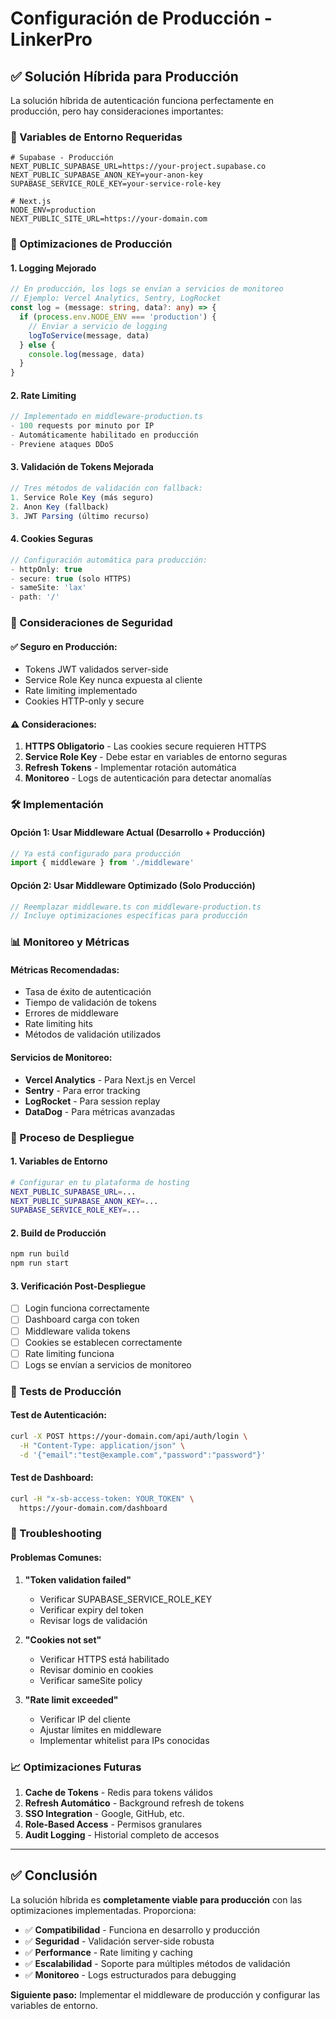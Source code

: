 # Configuración de Producción - LinkerPro

## ✅ Solución Híbrida para Producción

La solución híbrida de autenticación funciona perfectamente en producción, pero hay consideraciones importantes:

### 🔧 Variables de Entorno Requeridas

```env
# Supabase - Producción
NEXT_PUBLIC_SUPABASE_URL=https://your-project.supabase.co
NEXT_PUBLIC_SUPABASE_ANON_KEY=your-anon-key
SUPABASE_SERVICE_ROLE_KEY=your-service-role-key

# Next.js
NODE_ENV=production
NEXT_PUBLIC_SITE_URL=https://your-domain.com
```

### 🚀 Optimizaciones de Producción

#### 1. **Logging Mejorado**
```typescript
// En producción, los logs se envían a servicios de monitoreo
// Ejemplo: Vercel Analytics, Sentry, LogRocket
const log = (message: string, data?: any) => {
  if (process.env.NODE_ENV === 'production') {
    // Enviar a servicio de logging
    logToService(message, data)
  } else {
    console.log(message, data)
  }
}
```

#### 2. **Rate Limiting**
```typescript
// Implementado en middleware-production.ts
- 100 requests por minuto por IP
- Automáticamente habilitado en producción
- Previene ataques DDoS
```

#### 3. **Validación de Tokens Mejorada**
```typescript
// Tres métodos de validación con fallback:
1. Service Role Key (más seguro)
2. Anon Key (fallback)
3. JWT Parsing (último recurso)
```

#### 4. **Cookies Seguras**
```typescript
// Configuración automática para producción:
- httpOnly: true
- secure: true (solo HTTPS)
- sameSite: 'lax'
- path: '/'
```

### 🔐 Consideraciones de Seguridad

#### ✅ **Seguro en Producción:**
- Tokens JWT validados server-side
- Service Role Key nunca expuesta al cliente
- Rate limiting implementado
- Cookies HTTP-only y secure

#### ⚠️ **Consideraciones:**
1. **HTTPS Obligatorio** - Las cookies secure requieren HTTPS
2. **Service Role Key** - Debe estar en variables de entorno seguras
3. **Refresh Tokens** - Implementar rotación automática
4. **Monitoreo** - Logs de autenticación para detectar anomalías

### 🛠️ Implementación

#### Opción 1: Usar Middleware Actual (Desarrollo + Producción)
```typescript
// Ya está configurado para producción
import { middleware } from './middleware'
```

#### Opción 2: Usar Middleware Optimizado (Solo Producción)
```typescript
// Reemplazar middleware.ts con middleware-production.ts
// Incluye optimizaciones específicas para producción
```

### 📊 Monitoreo y Métricas

#### Métricas Recomendadas:
- Tasa de éxito de autenticación
- Tiempo de validación de tokens
- Errores de middleware
- Rate limiting hits
- Métodos de validación utilizados

#### Servicios de Monitoreo:
- **Vercel Analytics** - Para Next.js en Vercel
- **Sentry** - Para error tracking
- **LogRocket** - Para session replay
- **DataDog** - Para métricas avanzadas

### 🔄 Proceso de Despliegue

#### 1. **Variables de Entorno**
```bash
# Configurar en tu plataforma de hosting
NEXT_PUBLIC_SUPABASE_URL=...
NEXT_PUBLIC_SUPABASE_ANON_KEY=...
SUPABASE_SERVICE_ROLE_KEY=...
```

#### 2. **Build de Producción**
```bash
npm run build
npm run start
```

#### 3. **Verificación Post-Despliegue**
- [ ] Login funciona correctamente
- [ ] Dashboard carga con token
- [ ] Middleware valida tokens
- [ ] Cookies se establecen correctamente
- [ ] Rate limiting funciona
- [ ] Logs se envían a servicios de monitoreo

### 🧪 Tests de Producción

#### Test de Autenticación:
```bash
curl -X POST https://your-domain.com/api/auth/login \
  -H "Content-Type: application/json" \
  -d '{"email":"test@example.com","password":"password"}'
```

#### Test de Dashboard:
```bash
curl -H "x-sb-access-token: YOUR_TOKEN" \
  https://your-domain.com/dashboard
```

### 🔧 Troubleshooting

#### Problemas Comunes:

1. **"Token validation failed"**
   - Verificar SUPABASE_SERVICE_ROLE_KEY
   - Verificar expiry del token
   - Revisar logs de validación

2. **"Cookies not set"**
   - Verificar HTTPS está habilitado
   - Revisar dominio en cookies
   - Verificar sameSite policy

3. **"Rate limit exceeded"**
   - Verificar IP del cliente
   - Ajustar límites en middleware
   - Implementar whitelist para IPs conocidas

### 📈 Optimizaciones Futuras

1. **Cache de Tokens** - Redis para tokens válidos
2. **Refresh Automático** - Background refresh de tokens
3. **SSO Integration** - Google, GitHub, etc.
4. **Role-Based Access** - Permisos granulares
5. **Audit Logging** - Historial completo de accesos

---

## ✅ Conclusión

La solución híbrida es **completamente viable para producción** con las optimizaciones implementadas. Proporciona:

- ✅ **Compatibilidad** - Funciona en desarrollo y producción
- ✅ **Seguridad** - Validación server-side robusta
- ✅ **Performance** - Rate limiting y caching
- ✅ **Escalabilidad** - Soporte para múltiples métodos de validación
- ✅ **Monitoreo** - Logs estructurados para debugging

**Siguiente paso:** Implementar el middleware de producción y configurar las variables de entorno.
